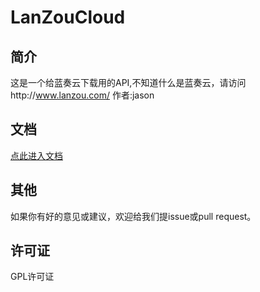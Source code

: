 # LanZouCloud
## 简介
这是一个给蓝奏云下载用的API,不知道什么是蓝奏云，请访问http://www.lanzou.com/
作者:jason
## 文档
[点此进入文档](https://github.com/xieyi1393/LanZouCloud/master/docs/README.md)
## 其他
如果你有好的意见或建议，欢迎给我们提issue或pull request。
## 许可证
GPL许可证

